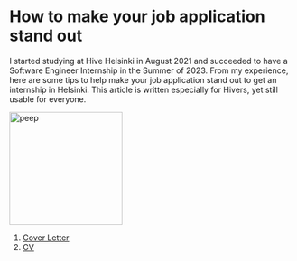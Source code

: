 # How to make your job application stand out
I started studying at Hive Helsinki in August 2021 and succeeded to have a Software Engineer Internship in the Summer of 2023. From my experience, here are some tips to help make your job application stand out to get an internship in Helsinki. This article is written especially for Hivers, yet still usable for everyone.


<img width="200" alt="peep" src="https://user-images.githubusercontent.com/61685238/226100827-6212bd5f-2f33-4bc2-bc8c-11163b9297c9.svg">

1. [Cover Letter](https://github.com/itkimura/how-to-make-your-job-application-stand-out/wiki/Cover-Letter) 
1. [CV](https://github.com/itkimura/how-to-make-your-job-application-stand-out/wiki/CV)


